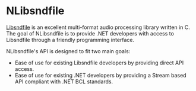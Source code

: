 # NLibsndfile

[Libsndfile](http://www.mega-nerd.com/libsndfile/) is an excellent multi-format audio processing library written in C. The goal of NLibsndfile is to provide .NET developers with access to Libsndfile through a friendly programming interface.

NLibsndfile's API is designed to fit two main goals:

* Ease of use for existing Libsndfile developers by providing direct API access.
* Ease of use for existing .NET developers by providing a Stream based API compliant with .NET BCL standards.

 